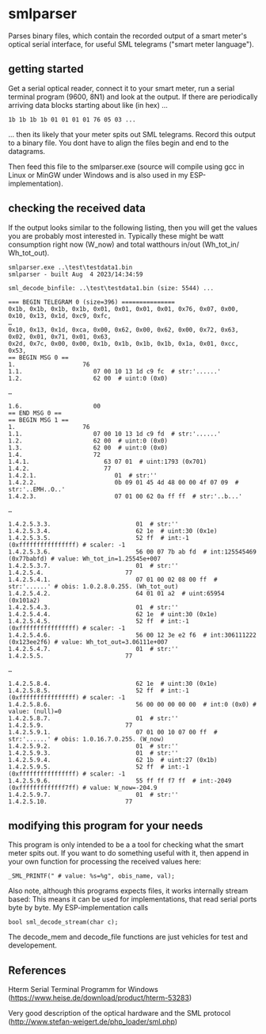 # smlparser
Parses binary files, which contain the recorded output of a smart meter's optical serial interface, for useful SML telegrams ("smart meter language").

## getting started

Get a serial optical reader, connect it to your smart meter, run a serial terminal program (9600, 8N1) and look at the output.
If there are periodically arriving data blocks starting about like (in hex) ...
```
1b 1b 1b 1b 01 01 01 01 76 05 03 ...
```
... then its likely that your meter spits out SML telegrams.
Record this output to a binary file. You dont have to align the files begin and end to the datagrams.

Then feed this file to the smlparser.exe (source will compile using gcc in Linux or MinGW under Windows and is also used in my ESP-implementation).

## checking the received data

If the output looks similar to the following listing, then you will get the values you are probably most interested in.
Typically these might be
watt consumption right now (W_now) and
total watthours in/out (Wh_tot_in/ Wh_tot_out).

```
smlparser.exe ..\test\testdata1.bin
smlparser - built Aug  4 2023/14:34:59

sml_decode_binfile: ..\test\testdata1.bin (size: 5544) ...

=== BEGIN TELEGRAM 0 (size=396) ===============
0x1b, 0x1b, 0x1b, 0x1b, 0x01, 0x01, 0x01, 0x01, 0x76, 0x07, 0x00, 0x10, 0x13, 0x1d, 0xc9, 0xfc,
…
0x10, 0x13, 0x1d, 0xca, 0x00, 0x62, 0x00, 0x62, 0x00, 0x72, 0x63, 0x02, 0x01, 0x71, 0x01, 0x63,
0x2d, 0x7c, 0x00, 0x00, 0x1b, 0x1b, 0x1b, 0x1b, 0x1a, 0x01, 0xcc, 0x53,
== BEGIN MSG 0 ==
1.                   76
1.1.                    07 00 10 13 1d c9 fc  # str:'......'
1.2.                    62 00  # uint:0 (0x0)

…

1.6.                    00
== END MSG 0 ==
== BEGIN MSG 1 ==
1.                   76
1.1.                    07 00 10 13 1d c9 fd  # str:'......'
1.2.                    62 00  # uint:0 (0x0)
1.3.                    62 00  # uint:0 (0x0)
1.4.                    72
1.4.1.                     63 07 01  # uint:1793 (0x701)
1.4.2.                     77
1.4.2.1.                      01  # str:''
1.4.2.2.                      0b 09 01 45 4d 48 00 00 4f 07 09  # str:'..EMH..O..'
1.4.2.3.                      07 01 00 62 0a ff ff  # str:'..b...'

…

1.4.2.5.3.3.                        01  # str:''
1.4.2.5.3.4.                        62 1e  # uint:30 (0x1e)
1.4.2.5.3.5.                        52 ff  # int:-1 (0xffffffffffffffff) # scaler: -1
1.4.2.5.3.6.                        56 00 07 7b ab fd  # int:125545469 (0x77babfd) # value: Wh_tot_in=1.25545e+007
1.4.2.5.3.7.                        01  # str:''
1.4.2.5.4.                       77
1.4.2.5.4.1.                        07 01 00 02 08 00 ff  # str:'......' # obis: 1.0.2.8.0.255. (Wh_tot_out)
1.4.2.5.4.2.                        64 01 01 a2  # uint:65954 (0x101a2)
1.4.2.5.4.3.                        01  # str:''
1.4.2.5.4.4.                        62 1e  # uint:30 (0x1e)
1.4.2.5.4.5.                        52 ff  # int:-1 (0xffffffffffffffff) # scaler: -1
1.4.2.5.4.6.                        56 00 12 3e e2 f6  # int:306111222 (0x123ee2f6) # value: Wh_tot_out=3.06111e+007
1.4.2.5.4.7.                        01  # str:''
1.4.2.5.5.                       77

…

1.4.2.5.8.4.                        62 1e  # uint:30 (0x1e)
1.4.2.5.8.5.                        52 ff  # int:-1 (0xffffffffffffffff) # scaler: -1
1.4.2.5.8.6.                        56 00 00 00 00 00  # int:0 (0x0) # value: (null)=0
1.4.2.5.8.7.                        01  # str:''
1.4.2.5.9.                       77
1.4.2.5.9.1.                        07 01 00 10 07 00 ff  # str:'......' # obis: 1.0.16.7.0.255. (W_now)
1.4.2.5.9.2.                        01  # str:''
1.4.2.5.9.3.                        01  # str:''
1.4.2.5.9.4.                        62 1b  # uint:27 (0x1b)
1.4.2.5.9.5.                        52 ff  # int:-1 (0xffffffffffffffff) # scaler: -1
1.4.2.5.9.6.                        55 ff ff f7 ff  # int:-2049 (0xfffffffffffff7ff) # value: W_now=-204.9
1.4.2.5.9.7.                        01  # str:''
1.4.2.5.10.                      77
```

## modifying this program for your needs

This program is only intended to be a a tool for checking what the smart meter spits out.
If you want to do something useful with it, then append in your own function for processing the received values here:
```
_SML_PRINTF(" # value: %s=%g", obis_name, val);
```
Also note, although this programs expects files, it works internally stream based: This means it can be used for implementations, that read serial ports byte by byte.
My ESP-implementation calls  
```
bool sml_decode_stream(char c);
```
The decode_mem and decode_file functions are just vehicles for test and developement.


## References


Hterm Serial Terminal Programm for Windows
(https://www.heise.de/download/product/hterm-53283)

Very good description of the optical hardware and the SML protocol
(http://www.stefan-weigert.de/php_loader/sml.php)

